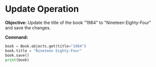 # Update Operation

**Objective:** Update the title of the book "1984" to "Nineteen Eighty-Four" and save the changes.

**Command:**
```python
book = Book.objects.get(title="1984")
book.title = "Nineteen Eighty-Four"
book.save()
print(book)

